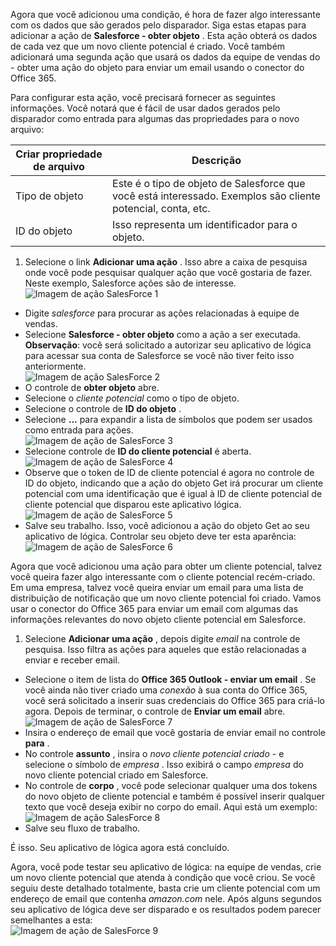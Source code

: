 Agora que você adicionou uma condição, é hora de fazer algo interessante com os dados que são gerados pelo disparador. Siga estas etapas para adicionar a ação de **Salesforce - obter objeto** . Esta ação obterá os dados de cada vez que um novo cliente potencial é criado. Você também adicionará uma segunda ação que usará os dados da equipe de vendas do - obter uma ação do objeto para enviar um email usando o conector do Office 365.  

Para configurar esta ação, você precisará fornecer as seguintes informações. Você notará que é fácil de usar dados gerados pelo disparador como entrada para algumas das propriedades para o novo arquivo:

|Criar propriedade de arquivo|Descrição|
|---|---|
|Tipo de objeto|Este é o tipo de objeto de Salesforce que você está interessado. Exemplos são cliente potencial, conta, etc.|
|ID do objeto|Isso representa um identificador para o objeto.|


1. Selecione o link **Adicionar uma ação** . Isso abre a caixa de pesquisa onde você pode pesquisar qualquer ação que você gostaria de fazer. Neste exemplo, Salesforce ações são de interesse.      
![Imagem de ação SalesForce 1](./media/connectors-create-api-salesforce/action-1.png)  
- Digite *salesforce* para procurar as ações relacionadas à equipe de vendas.
- Selecione **Salesforce - obter objeto** como a ação a ser executada.   **Observação**: você será solicitado a autorizar seu aplicativo de lógica para acessar sua conta de Salesforce se você não tiver feito isso anteriormente.    
![Imagem de ação SalesForce 2](./media/connectors-create-api-salesforce/action-2.png)    
- O controle de **obter objeto** abre.  
- Selecione o *cliente potencial* como o tipo de objeto.
- Selecione o controle de **ID do objeto** .
- Selecione **…** para expandir a lista de símbolos que podem ser usados como entrada para ações.       
![Imagem de ação de SalesForce 3](./media/connectors-create-api-salesforce/action-3.png)    
- Selecione controle de **ID do cliente potencial** é aberta.   
![Imagem de ação de SalesForce 4](./media/connectors-create-api-salesforce/action-4.png)     
- Observe que o token de ID de cliente potencial é agora no controle de ID do objeto, indicando que a ação do objeto Get irá procurar um cliente potencial com uma identificação que é igual à ID de cliente potencial de cliente potencial que disparou este aplicativo lógica.  
![Imagem de ação de SalesForce 5](./media/connectors-create-api-salesforce/action-5.png)  
- Salve seu trabalho. Isso, você adicionou a ação do objeto Get ao seu aplicativo de lógica. Controlar seu objeto deve ter esta aparência:    
![Imagem de ação de SalesForce 6](./media/connectors-create-api-salesforce/action-6.png)  

Agora que você adicionou uma ação para obter um cliente potencial, talvez você queira fazer algo interessante com o cliente potencial recém-criado. Em uma empresa, talvez você queira enviar um email para uma lista de distribuição de notificação que um novo cliente potencial foi criado. Vamos usar o conector do Office 365 para enviar um email com algumas das informações relevantes do novo objeto cliente potencial em Salesforce.  

1. Selecione **Adicionar uma ação** , depois digite *email* na controle de pesquisa. Isso filtra as ações para aqueles que estão relacionadas a enviar e receber email.  
- Selecione o item de lista do **Office 365 Outlook - enviar um email** . Se você ainda não tiver criado uma *conexão* à sua conta do Office 365, você será solicitado a inserir suas credenciais do Office 365 para criá-lo agora. Depois de terminar, o controle de **Enviar um email** abre.        
![Imagem de ação de SalesForce 7](./media/connectors-create-api-salesforce/action-7.png)  
- Insira o endereço de email que você gostaria de enviar email no controle **para** .
-  No controle **assunto** , insira o *novo cliente potencial criado* - e selecione o símbolo de *empresa* . Isso exibirá o campo *empresa* do novo cliente potencial criado em Salesforce.  
-  No controle de **corpo** , você pode selecionar qualquer uma dos tokens do novo objeto de cliente potencial e também é possível inserir qualquer texto que você deseja exibir no corpo do email. Aqui está um exemplo:  
![Imagem de ação SalesForce 8](./media/connectors-create-api-salesforce/action-8.png)   
- Salve seu fluxo de trabalho.  

É isso. Seu aplicativo de lógica agora está concluído.  

Agora, você pode testar seu aplicativo de lógica: na equipe de vendas, crie um novo cliente potencial que atenda à condição que você criou.  Se você seguiu deste detalhado totalmente, basta crie um cliente potencial com um endereço de email que contenha *amazon.com* nele. Após alguns segundos seu aplicativo de lógica deve ser disparado e os resultados podem parecer semelhantes a esta:  
![Imagem de ação de SalesForce 9](./media/connectors-create-api-salesforce/action-9.png)  

